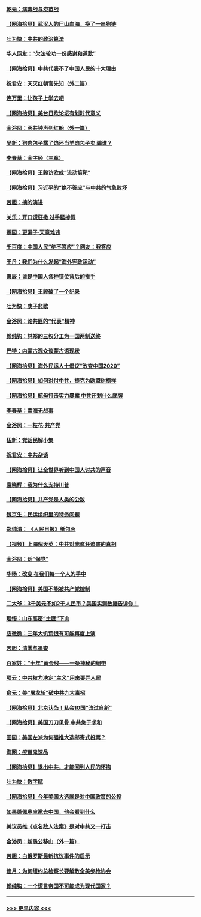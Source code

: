#### [乾元：病毒战与疫苗战](../pages/nsc993/n12393107.md?t=09101202) 
#### [【网海拾贝】武汉人的尸山血海，换了一串狗链](../pages/nsc993/n12393043.md?t=09101202) 
#### [吐为快：中共的政治算法](../pages/nsc993/n12390506.md?t=09101202) 
#### [华人网友：“欠法轮功一份感谢和道歉”](../pages/nsc993/n12390098.md?t=09101202) 
#### [【网海拾贝】中共代表不了中国人民的十大理由](../pages/nsc993/n12388155.md?t=09101202) 
#### [祝君安：天灭红朝官先知（外二篇）](../pages/nsc993/n12387957.md?t=09101202) 
#### [连万里：让孩子上学去吧](../pages/nsc993/n12385309.md?t=09101202) 
#### [【网海拾贝】美台日欧论坛有划时代意义](../pages/nsc993/n12385232.md?t=09101202) 
#### [金浴凤：灭共钟声到红船（外一篇）](../pages/nsc993/n12385154.md?t=09101202) 
#### [吴新：狗肉包子露了馅还当羊肉包子卖 骗谁？](../pages/nsc993/n12385133.md?t=09101202) 
#### [李春草：金字经（三章）](../pages/nsc993/n12383691.md?t=09101202) 
#### [【网海拾贝】王毅访欧成“流动箭靶”](../pages/nsc993/n12383338.md?t=09101202) 
#### [【网海拾贝】习近平的“绝不答应”与中共的气急败坏](../pages/nsc993/n12382819.md?t=09101202) 
#### [苦胆：摘的演进](../pages/nsc993/n12382619.md?t=09101202) 
#### [关乐：开口谎狂撒 过手猛掺假](../pages/nsc993/n12382604.md?t=09101202) 
#### [莲园：更漏子‧天意难违](../pages/nsc993/n12382598.md?t=09101202) 
#### [千百度：中国人民“绝不答应”？网友：我答应](../pages/nsc993/n12382024.md?t=09101202) 
#### [王丹：我们为什么发起“海外宪政运动”](../pages/nsc993/n12380286.md?t=09101202) 
#### [萧辰：谁是中国人各种错位背后的推手](../pages/nsc993/n12379800.md?t=09101202) 
#### [【网海拾贝】王毅破了一个纪录](../pages/nsc993/n12379251.md?t=09101202) 
#### [吐为快：庚子悲歌](../pages/nsc993/n12378821.md?t=09101202) 
#### [金浴凤：论共匪的“代表”精神](../pages/nsc993/n12377546.md?t=09101202) 
#### [颜纯钩：林郑的三权分工为一国两制送终](../pages/nsc993/n12377306.md?t=09101202) 
#### [巴特：内蒙古观众谈蒙古语现状](../pages/nsc993/n12376923.md?t=09101202) 
#### [【网海拾贝】海外民运人士倡议“改变中国2020”](../pages/nsc993/n12376682.md?t=09101202) 
#### [【网海拾贝】如何对付中共，捷克为欧盟树榜样](../pages/nsc993/n12374209.md?t=09101202) 
#### [【网海拾贝】航母打击实力暴露 中共还剩什么底牌](../pages/nsc993/n12371825.md?t=09101202) 
#### [李春草：南海无战事](../pages/nsc993/n12371159.md?t=09101202) 
#### [金浴凤：一枝花·共产党](../pages/nsc993/n12368757.md?t=09101202) 
#### [伍新：党话民解小集](../pages/nsc993/n12366907.md?t=09101202) 
#### [祝君安：中共杂谈](../pages/nsc993/n12366076.md?t=09101202) 
#### [【网海拾贝】让全世界听到中国人讨共的声音](../pages/nsc993/n12365569.md?t=09101202) 
#### [袁晓辉：我为什么支持川普](../pages/nsc993/n12362670.md?t=09101202) 
#### [【网海拾贝】共产党是人类的公敌](../pages/nsc993/n12363182.md?t=09101202) 
#### [魏京生：民运组织里的特务问题](../pages/nsc993/n12363010.md?t=09101202) 
#### [郑纯清： 《人民日报》纸包火](../pages/nsc993/n12362706.md?t=09101202) 
#### [【视频】上海倪天英：中共对我疯狂迫害的真相](../pages/nsc993/n12356341.md?t=09101202) 
#### [金浴凤：话“保党”](../pages/nsc993/n12361867.md?t=09101202) 
#### [华旸：改变 在我们每一个人的手中](../pages/nsc993/n12361774.md?t=09101202) 
#### [【网海拾贝】美国不能被共产党控制](../pages/nsc993/n12360271.md?t=09101202) 
#### [二大爷：3千美元不如2千人民币？美国实测数据告诉你！](../pages/nsc993/n12358563.md?t=09101202) 
#### [理悟：山东高密“土匪”下山](../pages/nsc993/n12358535.md?t=09101202) 
#### [应微微：三年大饥荒很有可能再度上演](../pages/nsc993/n12358523.md?t=09101202) 
#### [苦胆：清零与追查](../pages/nsc993/n12358501.md?t=09101202) 
#### [百家姓：“十年”黄金线——一条神秘的纽带](../pages/nsc993/n12358319.md?t=09101202) 
#### [项云：中共权力决定“主义”用来耍弄人民](../pages/nsc993/n12358172.md?t=09101202) 
#### [俞元：美“屠龙斩”破中共九大毒招](../pages/nsc993/n12357822.md?t=09101202) 
#### [【网海拾贝】北京认怂！私会10国“改过自新”](../pages/nsc993/n12357784.md?t=09101202) 
#### [【网海拾贝】美国刀刀见骨 中共急于求和](../pages/nsc993/n12355511.md?t=09101202) 
#### [田园：美国左派为何强推大选邮寄式投票？](../pages/nsc993/n12352963.md?t=09101202) 
#### [海网：疫苗鬼速品](../pages/nsc993/n12354438.md?t=09101202) 
#### [【网海拾贝】退出中共，才能回到人民的怀抱](../pages/nsc993/n12352634.md?t=09101202) 
#### [吐为快：数字赋](../pages/nsc993/n12352317.md?t=09101202) 
#### [【网海拾贝】今年美国大选就是对中国政策的公投](../pages/nsc993/n12350973.md?t=09101202) 
#### [如果蓬佩奥应邀去中国，他会看到什么](../pages/nsc993/n12350945.md?t=09101202) 
#### [美议员推《点名敌人法案》是对中共又一打击](../pages/nsc993/n12350765.md?t=09101202) 
#### [金浴凤：新愚公移山（外一篇）](../pages/nsc993/n12350253.md?t=09101202) 
#### [苦胆：白俄罗斯最新抗议事件的启示](../pages/nsc993/n12349989.md?t=09101202) 
#### [佳月：为何纽约总检察长要解散全美步枪协会](../pages/nsc993/n12349939.md?t=09101202) 
#### [颜纯钩：一个谎言帝国不可能成为现代国家？](../pages/nsc993/n12349898.md?t=09101202) 

----
#### [ >>> 更早内容 <<< ](../indexes/nsc993-earlier.md)
